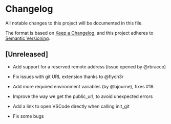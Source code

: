 # Changelog
All notable changes to this project will be documented in this file.

The format is based on [Keep a Changelog](https://keepachangelog.com/en/1.0.0/),
and this project adheres to [Semantic Versioning](https://semver.org/spec/v2.0.0.html).

## [Unreleased]
- Add support for a reserved remote address (issue opened by @rbracco) 

- Fix issues with git URL extension thanks to @flych3r
- Add more required environment variables (by @bjourne), fixes #18.
- Improve the way we get the public_url, to avoid unexpected errors
- Add a link to open VSCode directly when calling init_git
- Fix some bugs
